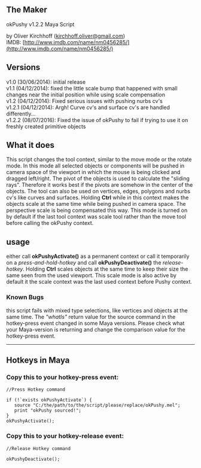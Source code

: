 ## The Maker
okPushy v1.2.2 Maya Script

by Oliver Kirchhoff (kirchhoff.oliver@gmail.com)  
IMDB: [http://www.imdb.com/name/nm0456285/](http://www.imdb.com/name/nm0456285/) 

## Versions
v1.0   (30/06/2014):  initial release  
v1.1   (04/12/2014):  fixed the little scale bump that happened with small changes near the initial position while using scale compensation   
v1.2   (04/12/2014):  Fixed serious issues with pushing nurbs cv's  
v1.2.1 (04/12/2014):  Argh! Curve cv's and surface cv's are handled differently...  
v1.2.2 (08/07/2016):  Fixed the issue of okPushy to fail if trying to use it on freshly created primitive objects  

## What it does
This script changes the tool context, similar to the move mode or the rotate mode. In this mode all selected objects or components will be pushed in camera space of the viewport in which the mouse is being clicked and dragged left/right. The pivot of the objects is used to calculate the "sliding rays". Therefore it works best if the pivots are somehow in the center of the objects. The tool can also be used on vertices, edges, polygons and nurbs cv's like curves and surfaces. Holding **Ctrl** while in this context makes the objects scale at the same time while being pushed in camera space. The perspective scale is being compensated this way. This mode is turned on by default if the last tool context was scale tool rather than the move tool before calling the okPushy context.

## usage 
either call **okPushyActivate()** as a permanent context or call it temporarily on a *press-and-hold-hotkey* and call **okPushyDeactivate()** the *release-hotkey*. Holding **Ctrl** scales objects at the same time to keep their size the same seen from the used viewport. This scale mode is also active by default it the scale context was the last used context before Pushy context.

### Known Bugs  
this script fails with mixed type selections, like vertices and objects at the same time. The *"whatIs"* return value for the source command in the hotkey-press event changed in some Maya versions. Please check what your Maya-version is returning and change the comparison value for the hotkey-press event.
___

## Hotkeys in Maya        
### Copy this to your hotkey-press event:
```mel
//Press Hotkey command

if (!`exists okPushyActivate`) {
   source "C:/the/path/to/the/script/please/replace/okPushy.mel";
   print "okPushy sourced!";
}
okPushyActivate();
```
### Copy this to your hotkey-release event:
```mel
//Release Hotkey command

okPushyDeactivate();
```
